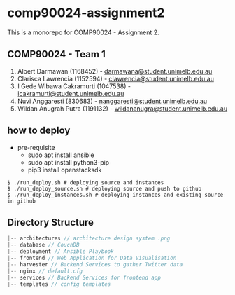 # comp90024-assignment2

This is a monorepo for COMP90024 - Assignment 2.
## COMP90024 - Team 1

1. Albert Darmawan (1168452) - darmawana@student.unimelb.edu.au
2. Clarisca Lawrencia (1152594) - clawrencia@student.unimelb.edu.au
3. I Gede Wibawa Cakramurti (1047538) - icakramurti@student.unimelb.edu.au
4. Nuvi Anggaresti (830683) - nanggaresti@student.unimelb.edu.au
5. Wildan Anugrah Putra (1191132) - wildananugra@student.unimelb.edu.au

## how to deploy
- pre-requisite
  - sudo apt install ansible
  - sudo apt install python3-pip
  - pip3 install openstacksdk
```
$ ./run_deploy.sh # deploying source and instances
$ ./run_deploy_source.sh # deploying source and push to github
$ ./run_deploy_instances.sh # deploying instances and existing source in github
```

## Directory Structure

```js
|-- architectures // architecture design system .png
|-- database // CouchDB
|-- deployment // Ansible Playbook
|-- frontend // Web Application for Data Visualisation
|-- harvester // Backend Services to gather Twitter data
|-- nginx // default.cfg
|-- services // Backend Services for frontend app
|-- templates // config templates
```
